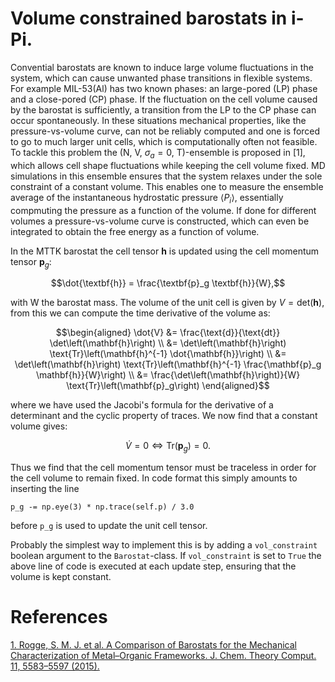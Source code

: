 # Volume constrained barostats in i-Pi.

Convential barostats are known to induce large volume fluctuations in the system, which can cause unwanted phase transitions in flexible systems. For example MIL-53(Al) has two known phases: an large-pored (LP) phase and a close-pored (CP) phase. If the fluctuation on the cell volume caused by the barostat is sufficiently, a transition from the LP to the CP phase can occur spontaneously. In these situations mechanical properties, like the pressure-vs-volume curve, can not be reliably computed and one is forced to go to much larger unit cells, which is computationally often not feasible. To tackle this problem the (N, V, $\sigma_a = 0$, T)-ensemble is proposed in [1], which allows cell shape fluctuations while keeping the cell volume fixed. MD simulations in this ensemble ensures that the system relaxes under the sole constraint of a constant volume. This enables one to measure the ensemble average of the instantaneous hydrostatic pressure $\langle P_i \rangle$, essentially compmuting the pressure as a function of the volume. If done for different volumes a pressure-vs-volume curve is constructed, which can even be integrated to obtain the free energy as a function of volume.

In the MTTK barostat the cell tensor $\textbf{h}$ is updated using the cell momentum tensor $\textbf{p}_g$:

```math
\dot{\textbf{h}} = \frac{\textbf{p}_g \textbf{h}}{W},
```
with W the barostat mass.
The volume of the unit cell is given by $V = \text{det}\left(\textbf{h}\right)$, from this we can compute the time derivative of the volume as:

```math
\begin{aligned}
  \dot{V} &= \frac{\text{d}}{\text{dt}} \det\left(\mathbf{h}\right) \\
          &= \det\left(\mathbf{h}\right) \text{Tr}\left(\mathbf{h}^{-1} \dot{\mathbf{h}}\right) \\
          &= \det\left(\mathbf{h}\right) \text{Tr}\left(\mathbf{h}^{-1} \frac{\mathbf{p}_g \mathbf{h}}{W}\right) \\
          &= \frac{\det\left(\mathbf{h}\right)}{W} \text{Tr}\left(\mathbf{p}_g\right)
\end{aligned}
```
where we have used the Jacobi's formula for the derivative of a determinant and the cyclic property of traces.
We now find that a constant volume gives:

```math
\dot{V} = 0 \iff \text{Tr}\left(\textbf{p}_g\right) = 0.
```
Thus we find that the cell momentum tensor must be traceless in order for the cell volume to remain fixed.
In code format this simply amounts to inserting the line 
```
p_g -= np.eye(3) * np.trace(self.p) / 3.0
```
before `p_g` is used to update the unit cell tensor. 

Probably the simplest way to implement this is by adding a `vol_constraint` boolean argument to the `Barostat`-class. If `vol_constraint` is set to `True` the above line of code is executed at each update step, ensuring that the volume is kept constant.


# References
[1. Rogge, S. M. J. et al. A Comparison of Barostats for the Mechanical Characterization of Metal–Organic Frameworks. J. Chem. Theory Comput. 11, 5583–5597 (2015).](https://pubs.acs.org/doi/10.1021/acs.jctc.5b00748)
